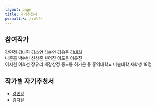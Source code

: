 ```yaml
---
layout: page
title: 자기추천서
permalink: /self/
---
```



## 참여작가
강민정 김다흰 김소연 김승연 김응준 김태희  
나준흠 박수빈 신상준 원어진 이도은 이유진  
이지현 이효선 장유리 제갈상정 종조룡 허가은 등 홍익대학교 미술대학 재학생 18명  

## 작가별 자기추천서
- [강민정](/self/kang)
- [김다흰](/self/kimd)

